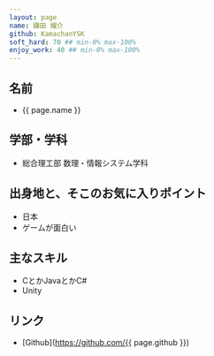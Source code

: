 ```yaml
---
layout: page
name: 鎌田 耀介
github: KamachanYSK
soft_hard: 70 ## min-0% max-100%
enjoy_work: 40 ## min-0% max-100%
---
```


## 名前
- {{ page.name }}

## 学部・学科
- 総合理工部 数理・情報システム学科

## 出身地と、そこのお気に入りポイント
- 日本
- ゲームが面白い

## 主なスキル
- CとかJavaとかC#
- Unity


## リンク
- [Github](https://github.com/{{ page.github }})
